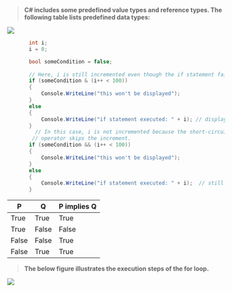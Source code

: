 > **C# includes some predefined value types and reference types. The following table lists predefined data types:**  
                                                                                     
![](https://www.theengineeringprojects.com/wp-content/uploads/2018/02/introduction-to-data-types-in-C-1.png)

 ```C#
        int i;
        i = 0;

        bool someCondition = false;
        
        // Here, i is still incremented even though the if statement fails.
        if (someCondition & (i++ < 100))
        {
            Console.WriteLine("this won't be displayed");
        }
        else
        {
            Console.WriteLine("if statement executed: " + i); // displays 1
        }
          // In this case, i is not incremented because the short-circuit
         // operator skips the increment.
        if (someCondition && (i++ < 100))
        {
            Console.WriteLine("this won't be displayed");
        }
        else
        {
            Console.WriteLine("if statement executed: " + i);  // still 1 !!
        }
```

|    P   |    Q   | P implies Q |                    
|--------|--------|-------------|
| True   | True   | True          
| True   | False  | False         
| False  | False  | True  
| False  | True   | True  

> **The below figure illustrates the execution steps of the for loop.**  

![](https://www.tutorialsteacher.com/Content/images/csharp/for-loop.png)
